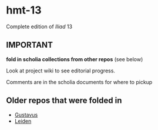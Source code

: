# hmt-13
Complete edition of *Iliad* 13


## IMPORTANT

**fold in scholia collections from other repos** (see below)

Look at project wiki to see editorial progress.

Comments are in the scholia documents for where to pickup


## Older repos that were folded in

- [Gustavus](https://github.com/hmteditors/gustavus)
- [Leiden](https://github.com/hmteditors/leiden)
